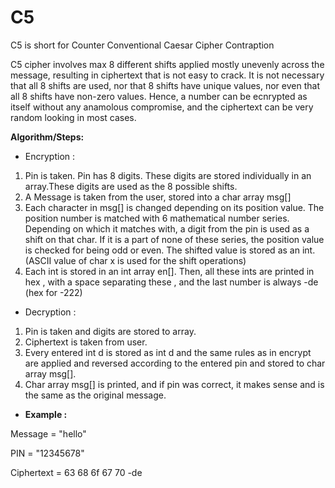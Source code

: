 # C5
C5 is short for Counter Conventional Caesar Cipher Contraption

C5 cipher involves max 8 different shifts applied mostly unevenly across the message, resulting in ciphertext that is not easy to crack.
It is not necessary that all 8 shifts are used, nor that 8 shifts have unique values, nor even that all 8 shifts have non-zero values.
Hence, a number can be ecnrypted as itself without any anamolous compromise, and the ciphertext can be very random looking in most cases.

**Algorithm/Steps:**

- Encryption :

1. Pin is taken. Pin has 8 digits. These digits are stored individually in an array.These digits are used as the 8 possible shifts.
2. A Message is taken from the user, stored into a char array msg[]
4. Each character in msg[] is changed depending on its position value. The position number is matched with 6 mathematical number series. Depending on which it matches with, a digit from the pin is used as a shift on that char. If it is a part of none of these series, the position value is checked for being odd or even. The shifted value is stored as an int.(ASCII value of char x is used for the shift operations)
5. Each int is stored in an int array en[]. Then, all these ints are printed in hex , with a space separating these , and the last number is always -de  (hex for -222)
- Decryption :

1. Pin is taken and digits are stored to array. 
2. Ciphertext is taken from user.
3. Every entered int d is stored as int d and the same rules as in encrypt are applied and reversed according to the entered pin and stored to char array msg[].
4. Char array msg[] is printed, and if pin was correct, it makes sense and is the same as the original message. 

- **Example :**

Message = "hello"

PIN = "12345678"

Ciphertext =  63 68 6f 67 70 -de 
